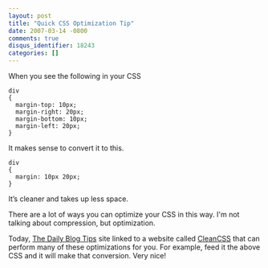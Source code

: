 ```yaml
---
layout: post
title: "Quick CSS Optimization Tip"
date: 2007-03-14 -0800
comments: true
disqus_identifier: 18243
categories: []
---
```

When you see the following in your CSS

    div
    {
      margin-top: 10px;
      margin-right: 20px;
      margin-bottom: 10px;
      margin-left: 20px;
    }

It makes sense to convert it to this.

    div
    {
      margin: 10px 20px;
    }

It’s cleaner and takes up less space.

There are a lot of ways you can optimize your CSS in this way. I'm not
talking about compression, but optimization.

Today, [The Daily Blog
Tips](http://www.dailyblogtips.com/speed-up-your-site-optimize-your-css/ "The Daily Blog Tips")
site linked to a website called
[CleanCSS](http://www.cleancss.com/ "CleanCSS - Optimize your CSS") that
can perform many of these optimizations for you. For example, feed it
the above CSS and it will make that conversion. Very nice!

